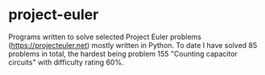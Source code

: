 # project-euler
Programs written to solve selected Project Euler problems (https://projecteuler.net) mostly written in Python. To date I have solved 85 problems in total, the hardest being problem 155 "Counting capacitor circuits" with difficulty rating 60%.
